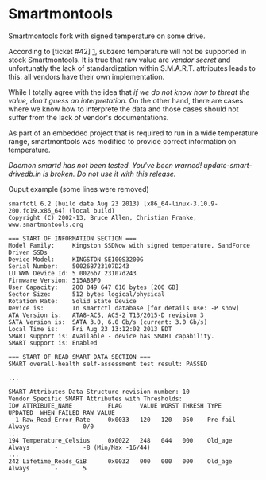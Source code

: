 Smartmontools
=============

Smartmontools fork with signed temperature on some drive.

According to [ticket #42] [1], subzero temperature will not be supported in stock Smartmontools.
It is true that raw value are *vendor secret* and unfortunatly the lack of standardization within
S.M.A.R.T. attributes leads to this: all vendors have their own implementation.

While I totally agree with the idea that *if we do not know how to threat the value, don't guess
an interpretation.* On the other hand, there are cases where we know how to interprete the data
and those cases should not suffer from the lack of vendor's documentations.

As part of an embedded project that is required to run in a wide temperature range, smartmontools 
was modified to provide correct information on temperature.

*Daemon smartd has not been tested. You've been warned!*
*update-smart-drivedb.in is broken. Do not use it with this release.*

Ouput example (some lines were removed)

```
smartctl 6.2 (build date Aug 23 2013) [x86_64-linux-3.10.9-200.fc19.x86_64] (local build)
Copyright (C) 2002-13, Bruce Allen, Christian Franke, www.smartmontools.org

=== START OF INFORMATION SECTION ===
Model Family:     Kingston SSDNow with signed temperature. SandForce Driven SSDs
Device Model:     KINGSTON SE100S3200G
Serial Number:    50026B723107D243
LU WWN Device Id: 5 0026b7 23107d243
Firmware Version: 515ABBF0
User Capacity:    200 049 647 616 bytes [200 GB]
Sector Size:      512 bytes logical/physical
Rotation Rate:    Solid State Device
Device is:        In smartctl database [for details use: -P show]
ATA Version is:   ATA8-ACS, ACS-2 T13/2015-D revision 3
SATA Version is:  SATA 3.0, 6.0 Gb/s (current: 3.0 Gb/s)
Local Time is:    Fri Aug 23 13:12:02 2013 EDT
SMART support is: Available - device has SMART capability.
SMART support is: Enabled

=== START OF READ SMART DATA SECTION ===
SMART overall-health self-assessment test result: PASSED

...

SMART Attributes Data Structure revision number: 10
Vendor Specific SMART Attributes with Thresholds:
ID# ATTRIBUTE_NAME          FLAG     VALUE WORST THRESH TYPE      UPDATED  WHEN_FAILED RAW_VALUE
  1 Raw_Read_Error_Rate     0x0033   120   120   050    Pre-fail  Always       -       0/0
...
194 Temperature_Celsius     0x0022   248   044   000    Old_age   Always       -       -8 (Min/Max -16/44)
...
242 Lifetime_Reads_GiB      0x0032   000   000   000    Old_age   Always       -       5
```

  [1]: http://sourceforge.net/apps/trac/smartmontools/ticket/42 "Subzero temperature"
